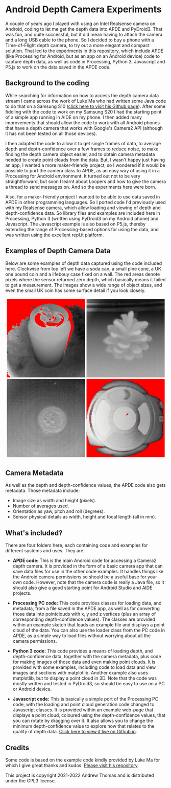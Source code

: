 # Android Depth Camera Experiments

A couple of years ago I played with using an Intel Realsense camera on Android, coding to let me get the depth data into APDE and PyDroid3. That was fun, and quite successful, but it did mean having to attach the camera and a long USB cable to the phone. So I decided to buy a phone with a Time-of-Flight depth camera, to try out a more elegant and compact solution. That led to the experiments in this repository, which include APDE (like Processing for Android, but as an app on an Android device) code to capture depth data, as well as code in Processing, Python 3, Javascript and P5.js to work on the data saved in the APDE code.

## Background to the coding

While searching for information on how to access the depth camera data stream I came across the work of Luke Ma who had written some Java code to do that on a Samsung S10 ([click here to visit his Github page](https://github.com/plluke/tof)). After some fiddling with the code to work on my Samsung S20 I had the starting point of a simple app running in AIDE on my phone. I then added many improvements that should allow the code to work with all Android phones that have a depth camera that works with Google's Camera2 API (although it has not been tested on all those devices).

I then adapted the code to allow it to get single frames of data, to average depth and depth-confidence over a few frames to reduce noise, to make finding the depth camera object easier, and to obtain camera metadata needed to create point clouds from the data. But, I wasn't happy just having an app, I wanted a more maker-friendly project, so I wondered if it would be possible to port the camera class to APDE, as an easy way of using it in a Processing for Android environment. It turned out not to be very straightforward, but soon I learnt about Loopers and how to give the camera a thread to send messages on. And so the experiments here were born.

Also, for a maker-friendly project I wanted to be able to use data saved in APDE in other programming languages. So I ported code I'd previously used with my Realsense camera, which allow loading and viewing of depth and depth-confidence data. So library files and examples are included here in Processing, Python 3 (written using PyDroid3 on my Android phone) and Javascript. The Javascript example is also based on P5.js, thereby extending the range of Processing-based options for using the data, and was written using the excellent repl.it platform.

## Examples of Depth Camera Data

Below are some examples of depth data captured using the code included here. Clockwise from top left we have a soda can, a small pine cone, a UK one pound coin and a lifebouy case fixed on a wall. The red areas denote pixels where the sensor returned zero depth, which basically means it failed to get a measurement. The images show a wide range of object sizes, and even the small UK coin has some surface detail if you look closely.

![Examples of Depth Camera captures](./dcamgrid.jpg)

## Camera Metadata

As well as the depth and depth-confidence values, the APDE code also gets metadata. Those metadata include:

* Image size as width and height (pixels).
* Number of averages used.
* Orientation as yaw, pitch and roll (degrees).
* Sensor physical details as width, height and focal length (all in mm).

## What's included?

There are four folders here, each containing code and examples for different systems and uses. They are:

* **APDE code:** This is the main Android code for accessing a Camera2 depth camera. It is provided in the form of a basic camera app that can save data files for use in the other code examples. It handles things like the Android camera permissions so should be a useful base for your own code. However, note that the camera code is really a Java file, so it should also give a good starting point for Android Studio and AIDE projects.

* **Processing PC code:** This code provides classes for loading data, and metadata, from a file saved in the APDE app, as well as for converting those data into pointclouds with x, y and z vertices (plus an array of corresponding depth-confidence values). The classes are provided within an example sketch that loads an example file and displays a point cloud of the data. You can also use the loader class from the PC code in APDE, as a simple way to load files without worrying about all the camera permissions.

* **Python 3 code:** This code provides a means of loading depth, and depth-confidence data, together with the camera metadata, plus code for making images of those data and even making point clouds. It is provided with some examples, including code to load data and view images and sections with matplotlib. Another example also uses matplotlib, but to display a point cloud in 3D. Note that the code was mostly written and tested in PyDroid3, so should be easy to use on a PC or Android device.

* **Javascript code:** This is basically a simple port of the Processing PC code, with the loading and point cloud generation code changed to Javascript classes. It is provided within an example web-page that displays a point cloud, coloured using the depth-confidence values, that you can rotate by dragging over it. It also allows you to change the minimum depth-confidence value to explore how that relates to the quality of depth data. [Click here to view it live on Github.io](https://drandrewthomas.github.io/AndroidDepthCamera/).

## Credits

Some code is based on the example code kindly provided by Luke Ma for which I give great thanks and kudos. [Please visit his repository](https://github.com/plluke/tof).

This project is copyright 2021-2022 Andrew Thomas and is distributed under the GPL3 license.
